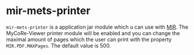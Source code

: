 # mir-mets-printer

`mir-mets-printer` is a application jar module which u can use with [MIR](https://github.com/MyCoRe-Org/mir).
The MyCoRe-Viewer printer module will be enabled and you can change the maximal amount of pages which the user can print
 with the property `MIR.PDF.MAXPages`. The default value is 500.
